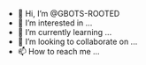 - 👋 Hi, I’m @GBOTS-ROOTED
- 👀 I’m interested in ...
- 🌱 I’m currently learning ...
- 💞️ I’m looking to collaborate on ...
- 📫 How to reach me ...

<!---
GBOTS-ROOTED/GBOTS-ROOTED is a ✨ special ✨ repository because its `README.md` (this file) appears on your GitHub profile.
You can click the Preview link to take a look at your changes.
--->
